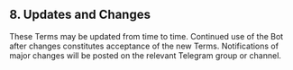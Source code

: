 ## 8. Updates and Changes

These Terms may be updated from time to time. Continued use of the Bot after changes constitutes acceptance of the new Terms.
Notifications of major changes will be posted on the relevant Telegram group or channel.
